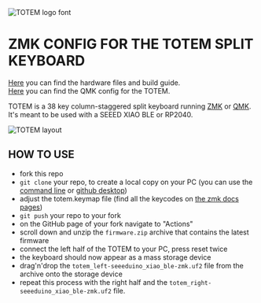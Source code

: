 <picture>
  <source media="(prefers-color-scheme: dark)" srcset="/docs/images/TOTEM_logo_dark.svg">
  <source media="(prefers-color-scheme: light)" srcset="/docs/images/TOTEM_logo_bright.svg">
  <img alt="TOTEM logo font" src="/docs/images/TOTEM_logo_bright.svg">
</picture>

# ZMK CONFIG FOR THE TOTEM SPLIT KEYBOARD

[Here](https://github.com/GEIGEIGEIST/totem) you can find the hardware files and build guide.\
[Here](https://github.com/GEIGEIGEIST/qmk-config-totem) you can find the QMK config for the TOTEM.

TOTEM is a 38 key column-staggered split keyboard running [ZMK](https://zmk.dev/) or [QMK](https://docs.qmk.fm/). It's meant to be used with a SEEED XIAO BLE or RP2040.


![TOTEM layout](/docs/images/TOTEM_layout.svg)
 


## HOW TO USE

- fork this repo
- `git clone` your repo, to create a local copy on your PC (you can use the [command line](https://www.atlassian.com/git/tutorials) or [github desktop](https://desktop.github.com/))
- adjust the totem.keymap file (find all the keycodes on [the zmk docs pages](https://zmk.dev/docs/codes/))
- `git push` your repo to your fork
- on the GitHub page of your fork navigate to "Actions"
- scroll down and unzip the `firmware.zip` archive that contains the latest firmware
- connect the left half of the TOTEM to your PC, press reset twice
- the keyboard should now appear as a mass storage device
- drag'n'drop the `totem_left-seeeduino_xiao_ble-zmk.uf2` file from the archive onto the storage device
- repeat this process with the right half and the `totem_right-seeeduino_xiao_ble-zmk.uf2` file.
